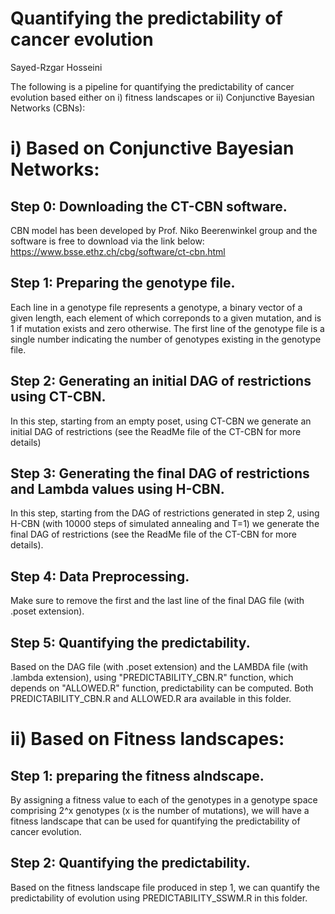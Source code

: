 # Quantifying the predictability of cancer evolution
Sayed-Rzgar Hosseini

The following is a pipeline for quantifying the predictability of cancer evolution based either on i) fitness landscapes or ii) Conjunctive Bayesian Networks (CBNs):

# i) Based on Conjunctive Bayesian Networks:
## Step 0: Downloading the CT-CBN software.
CBN model has been developed by Prof. Niko Beerenwinkel group and the software is free to download via the link below:
https://www.bsse.ethz.ch/cbg/software/ct-cbn.html

## Step 1: Preparing the genotype file.
Each line in a genotype file represents a genotype, a binary vector of a given length, each element of which correponds to a given mutation, and is 1 if mutation exists and zero otherwise. The first line of the genotype file is a single number indicating the number of genotypes existing in the genotype file. 

## Step 2: Generating an initial DAG of restrictions using CT-CBN.
In this step, starting from an empty poset, using CT-CBN we generate an initial DAG of restrictions (see the ReadMe file of the CT-CBN for more details)

## Step 3: Generating the final DAG of restrictions and Lambda values using H-CBN.
In this step, starting from the DAG of restrictions generated in step 2, using H-CBN (with 10000 steps of simulated annealing and T=1) we generate the final DAG of restrictions (see the ReadMe file of the CT-CBN for more details).

## Step 4: Data Preprocessing.
Make sure to remove the first and the last line of the final DAG file (with .poset extension). 

## Step 5: Quantifying the predictability.
Based on the DAG file (with .poset extension) and the LAMBDA file (with .lambda extension), using "PREDICTABILITY_CBN.R" function, which depends on "ALLOWED.R" function, predictability can be computed. Both PREDICTABILITY_CBN.R and ALLOWED.R ara available in this folder. 

# ii) Based on Fitness landscapes:

## Step 1: preparing the fitness alndscape.
By assigning a fitness value to each of the genotypes in a genotype space comprising 2^x genotypes (x is the number of mutations), we will have a fitness landscape that can be used for quantifying the predictability of cancer evolution. 

## Step 2: Quantifying the predictability.
Based on the fitness landscape file produced in step 1, we can quantify the predictability of evolution using PREDICTABILITY_SSWM.R in this folder.






